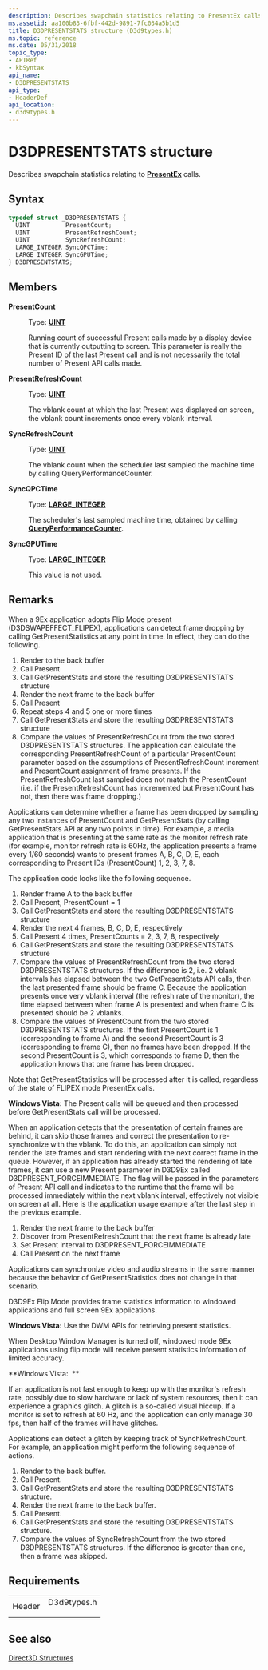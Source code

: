 ```yaml
---
description: Describes swapchain statistics relating to PresentEx calls.
ms.assetid: aa100b83-6fbf-442d-9891-7fc034a5b1d5
title: D3DPRESENTSTATS structure (D3d9types.h)
ms.topic: reference
ms.date: 05/31/2018
topic_type: 
- APIRef
- kbSyntax
api_name: 
- D3DPRESENTSTATS
api_type: 
- HeaderDef
api_location: 
- d3d9types.h
---
```


# D3DPRESENTSTATS structure

Describes swapchain statistics relating to [**PresentEx**](/windows/win32/api/d3d9/nf-d3d9-idirect3ddevice9ex-presentex) calls.

## Syntax


```C++
typedef struct _D3DPRESENTSTATS {
  UINT          PresentCount;
  UINT          PresentRefreshCount;
  UINT          SyncRefreshCount;
  LARGE_INTEGER SyncQPCTime;
  LARGE_INTEGER SyncGPUTime;
} D3DPRESENTSTATS;
```



## Members

<dl> <dt>

**PresentCount**
</dt> <dd>

Type: **[**UINT**](../winprog/windows-data-types.md)**

</dd> <dd>

Running count of successful Present calls made by a display device that is currently outputting to screen. This parameter is really the Present ID of the last Present call and is not necessarily the total number of Present API calls made.

</dd> <dt>

**PresentRefreshCount**
</dt> <dd>

Type: **[**UINT**](../winprog/windows-data-types.md)**

</dd> <dd>

The vblank count at which the last Present was displayed on screen, the vblank count increments once every vblank interval.

</dd> <dt>

**SyncRefreshCount**
</dt> <dd>

Type: **[**UINT**](../winprog/windows-data-types.md)**

</dd> <dd>

The vblank count when the scheduler last sampled the machine time by calling QueryPerformanceCounter.

</dd> <dt>

**SyncQPCTime**
</dt> <dd>

Type: **[**LARGE\_INTEGER**](/windows/win32/api/winnt/ns-winnt-large_integer-r1)**

</dd> <dd>

The scheduler's last sampled machine time, obtained by calling [**QueryPerformanceCounter**](/windows/win32/api/profileapi/nf-profileapi-queryperformancecounter).

</dd> <dt>

**SyncGPUTime**
</dt> <dd>

Type: **[**LARGE\_INTEGER**](/windows/win32/api/winnt/ns-winnt-large_integer-r1)**

</dd> <dd>

This value is not used.

</dd> </dl>

## Remarks

When a 9Ex application adopts Flip Mode present (D3DSWAPEFFECT\_FLIPEX), applications can detect frame dropping by calling GetPresentStatistics at any point in time. In effect, they can do the following.

1.  Render to the back buffer
2.  Call Present
3.  Call GetPresentStats and store the resulting D3DPRESENTSTATS structure
4.  Render the next frame to the back buffer
5.  Call Present
6.  Repeat steps 4 and 5 one or more times
7.  Call GetPresentStats and store the resulting D3DPRESENTSTATS structure
8.  Compare the values of PresentRefreshCount from the two stored D3DPRESENTSTATS structures. The application can calculate the corresponding PresentRefreshCount of a particular PresentCount parameter based on the assumptions of PresentRefreshCount increment and PresentCount assignment of frame presents. If the PresentRefreshCount last sampled does not match the PresentCount (i.e. if the PresentRefreshCount has incremented but PresentCount has not, then there was frame dropping.)

Applications can determine whether a frame has been dropped by sampling any two instances of PresentCount and GetPresentStats (by calling GetPresentStats API at any two points in time). For example, a media application that is presenting at the same rate as the monitor refresh rate (for example, monitor refresh rate is 60Hz, the application presents a frame every 1/60 seconds) wants to present frames A, B, C, D, E, each corresponding to Present IDs (PresentCount) 1, 2, 3, 7, 8.

The application code looks like the following sequence.

1.  Render frame A to the back buffer
2.  Call Present, PresentCount = 1
3.  Call GetPresentStats and store the resulting D3DPRESENTSTATS structure
4.  Render the next 4 frames, B, C, D, E, respectively
5.  Call Present 4 times, PresentCounts = 2, 3, 7, 8, respectively
6.  Call GetPresentStats and store the resulting D3DPRESENTSTATS structure
7.  Compare the values of PresentRefreshCount from the two stored D3DPRESENTSTATS structures. If the difference is 2, i.e. 2 vblank intervals has elapsed between the two GetPresentStats API calls, then the last presented frame should be frame C. Because the application presents once very vblank interval (the refresh rate of the monitor), the time elapsed between when frame A is presented and when frame C is presented should be 2 vblanks.
8.  Compare the values of PresentCount from the two stored D3DPRESENTSTATS structures. If the first PresentCount is 1 (corresponding to frame A) and the second PresentCount is 3 (corresponding to frame C), then no frames have been dropped. If the second PresentCount is 3, which corresponds to frame D, then the application knows that one frame has been dropped.

Note that GetPresentStatistics will be processed after it is called, regardless of the state of FLIPEX mode PresentEx calls.

**Windows Vista:** The Present calls will be queued and then processed before GetPresentStats call will be processed.

When an application detects that the presentation of certain frames are behind, it can skip those frames and correct the presentation to re-synchronize with the vblank. To do this, an application can simply not render the late frames and start rendering with the next correct frame in the queue. However, if an application has already started the rendering of late frames, it can use a new Present parameter in D3D9Ex called D3DPRESENT\_FORCEIMMEDIATE. The flag will be passed in the parameters of Present API call and indicates to the runtime that the frame will be processed immediately within the next vblank interval, effectively not visible on screen at all. Here is the application usage example after the last step in the previous example.

1.  Render the next frame to the back buffer
2.  Discover from PresentRefreshCount that the next frame is already late
3.  Set Present interval to D3DPRESENT\_FORCEIMMEDIATE
4.  Call Present on the next frame

Applications can synchronize video and audio streams in the same manner because the behavior of GetPresentStatistics does not change in that scenario.

D3D9Ex Flip Mode provides frame statistics information to windowed applications and full screen 9Ex applications.

**Windows Vista:** Use the DWM APIs for retrieving present statistics.

When Desktop Window Manager is turned off, windowed mode 9Ex applications using flip mode will receive present statistics information of limited accuracy.

**Windows Vista:  **

If an application is not fast enough to keep up with the monitor's refresh rate, possibly due to slow hardware or lack of system resources, then it can experience a graphics glitch. A glitch is a so-called visual hiccup. If a monitor is set to refresh at 60 Hz, and the application can only manage 30 fps, then half of the frames will have glitches.

Applications can detect a glitch by keeping track of SynchRefreshCount. For example, an application might perform the following sequence of actions.

1.  Render to the back buffer.
2.  Call Present.
3.  Call GetPresentStats and store the resulting D3DPRESENTSTATS structure.
4.  Render the next frame to the back buffer.
5.  Call Present.
6.  Call GetPresentStats and store the resulting D3DPRESENTSTATS structure.
7.  Compare the values of SyncRefreshCount from the two stored D3DPRESENTSTATS structures. If the difference is greater than one, then a frame was skipped.

## Requirements



|                   |                                                                                        |
|-------------------|----------------------------------------------------------------------------------------|
| Header<br/> | <dl> <dt>D3d9types.h</dt> </dl> |



## See also

<dl> <dt>

[Direct3D Structures](dx9-graphics-reference-d3d-structures.md)
</dt> </dl>

 

 
